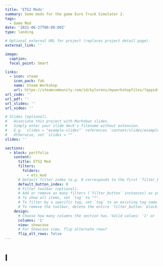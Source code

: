 ```yaml
---
title: 'ETS2 Mods'
summary: Some mods for the game Euro Truck Simulator 2.
tags:
  - Game Mod
date: '2021-06-27T00:00:00Z'
type: landing

# Optional external URL for project (replaces project detail page).
external_link: ''

image:
  caption: 
  focal_point: Smart

links:
  - icon: steam
    icon_pack: fab
    name: Steam Workshop
    url: https://steamcommunity.com/id/kylorens/myworkshopfiles/?appid=227300
url_code: ''
url_pdf: ''
url_slides: ''
url_video: ''

# Slides (optional).
#   Associate this project with Markdown slides.
#   Simply enter your slide deck's filename without extension.
#   E.g. `slides = "example-slides"` references `content/slides/example-slides.md`.
#   Otherwise, set `slides = ""`.
slides: ''

sections:
  - block: portfolio
    content:
      title: ETS2 Mod
      filters:
        folders:
          - ets_mod
      # Default filter index (e.g. 0 corresponds to the first `filter_button` instance below).
      default_button_index: 0
      # Filter toolbar (optional).
      # Add or remove as many filters (`filter_button` instances) as you like.
      # To show all items, set `tag` to "*".
      # To filter by a specific tag, set `tag` to an existing tag name.
      # To remove the toolbar, delete the entire `filter_button` block.
    design:
      # Choose how many columns the section has. Valid values: '1' or '2'.
      columns: '1'
      view: showcase
      # For Showcase view, flip alternate rows?
      flip_alt_rows: false
---
```


# I